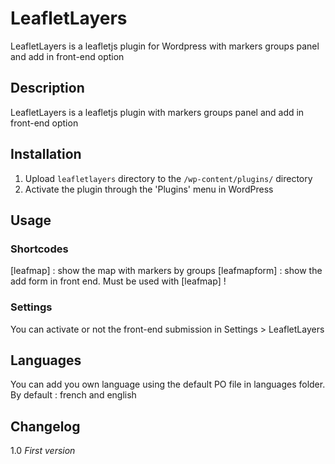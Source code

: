 # LeafletLayers

LeafletLayers is a leafletjs plugin for Wordpress with markers groups panel and add in front-end option

## Description

LeafletLayers is a leafletjs plugin with markers groups panel and add in front-end option

## Installation

1. Upload `leafletlayers` directory to the `/wp-content/plugins/` directory
2. Activate the plugin through the 'Plugins' menu in WordPress


## Usage

### Shortcodes

[leafmap] : show the map with markers by groups
[leafmapform] : show the add form in front end. Must be used with [leafmap] !

### Settings

You can activate or not the front-end submission in Settings > LeafletLayers

## Languages

You can add you own language using the default PO file in languages folder.
By default : french and english

## Changelog

1.0
*First version*